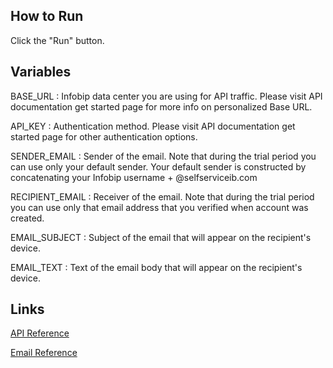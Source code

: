 ## How to Run

Click the "Run" button.


## Variables

BASE_URL : Infobip data center you are using for API traffic. Please visit API documentation get started page for more info on personalized Base URL.

API_KEY : Authentication method. Please visit API documentation get started page for other authentication options.

SENDER_EMAIL : Sender of the email. Note that during the trial period you can use only your default sender.
Your default sender is constructed by concatenating your Infobip username + @selfserviceib.com

RECIPIENT_EMAIL : Receiver of the email. Note that during the trial period
you can use only that email address that you verified when account was created.

EMAIL_SUBJECT : Subject of the email that will appear on the recipient's device.

EMAIL_TEXT : Text of the email body that will appear on the recipient's device.

## Links

[API Reference](https://www.infobip.com/docs/api)

[Email Reference](https://www.infobip.com/docs/api#channels/email/send-email)

